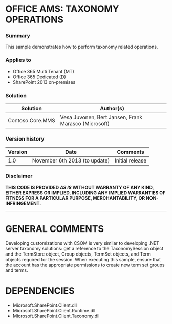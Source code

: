 # OFFICE AMS: TAXONOMY OPERATIONS #

### Summary ###
This sample demonstrates how to perform taxonomy related operations.

### Applies to ###
-  Office 365 Multi Tenant (MT)
-  Office 365 Dedicated (D)
-  SharePoint 2013 on-premises

### Solution ###
Solution | Author(s)
---------|----------
Contoso.Core.MMS | Vesa Juvonen, Bert Jansen, Frank Marasco (Microsoft)

### Version history ###
Version  | Date | Comments
---------| -----| --------
1.0  | November 6th 2013 (to update) | Initial release

### Disclaimer ###
**THIS CODE IS PROVIDED *AS IS* WITHOUT WARRANTY OF ANY KIND, EITHER EXPRESS OR IMPLIED, INCLUDING ANY IMPLIED WARRANTIES OF FITNESS FOR A PARTICULAR PURPOSE, MERCHANTABILITY, OR NON-INFRINGEMENT.**

----------

# GENERAL COMMENTS #
Developing customizations with CSOM is very similar to developing .NET server taxonomy solutions: get a reference to the TaxonomySession object and the TermStore object, Group objects, TermSet objects, and Term objects required for the session. When executing this sample, ensure that the account has the appropriate permissions to create new term set groups and terms.

# DEPENDENCIES #
-  Microsoft.SharePoint.Client.dll
-  Microsoft.SharePoint.Client.Runtime.dll
-  Microsoft.SharePoint.Client.Taxonomy.dll